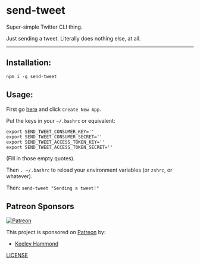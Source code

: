 # send-tweet

Super-simple Twitter CLI thing.

Just sending a tweet. Literally does nothing else, at all.

--------

## Installation:

`npm i -g send-tweet`

## Usage:

First go [here](https://apps.twitter.com) and click `Create New App`.

Put the keys in your `~/.bashrc` or equivalent:

```
export SEND_TWEET_CONSUMER_KEY=''
export SEND_TWEET_CONSUMER_SECRET=''
export SEND_TWEET_ACCESS_TOKEN_KEY=''
export SEND_TWEET_ACCESS_TOKEN_SECRET=''
```

(Fill in those empty quotes).

Then `. ~/.bashrc` to reload your environment variables (or `zshrc`, or whatever).

Then: `send-tweet "Sending a tweet!"`

## Patreon Sponsors

[![Patreon](https://img.shields.io/badge/patreon-donate-yellow.svg)](https://www.patreon.com/zacanger)

This project is sponsored on [Patreon](https://www.patreon.com/zacanger) by:

* [Keeley Hammond](https://github.com/VerteDinde)

[LICENSE](./LICENSE.md)
